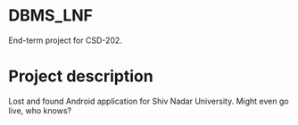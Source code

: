 # DBMS_LNF
End-term project for CSD-202.

# Project description
Lost and found Android application for Shiv Nadar University. Might even go live, who knows?
